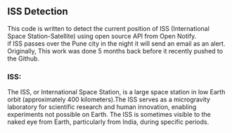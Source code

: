 ## ISS Detection
This code is written to detect the current position of ISS (International Space Station-Satellite) using open source API from Open Notify. 
<br>
if ISS passes over the Pune city in the night it will send an email as an alert.
<br>
Originally, This work was done 5 months back before it recently pushed to the Github.
<br>
### ISS: 
The ISS, or International Space Station, is a large space station in low Earth orbit (approximately 400 kilometers).The ISS serves as a microgravity laboratory for scientific research and human innovation, enabling experiments not possible on Earth. The ISS is sometimes visible to the naked eye from Earth, particularly from India, during specific periods. 
